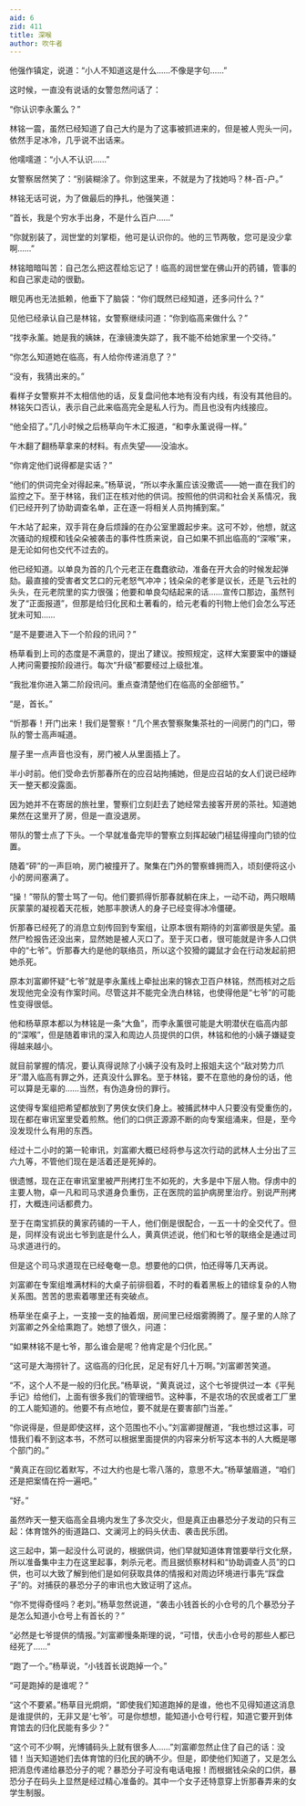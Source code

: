 ```yaml
---
aid: 6
zid: 411
title: 深喉
author: 吹牛者
---
```


他强作镇定，说道：“小人不知道这是什么……不像是字句……”

这时候，一直没有说话的女警忽然问话了：

“你认识李永薰么？”

林铭一震，虽然已经知道了自己大约是为了这事被抓进来的，但是被人兜头一问，依然手足冰冷，几乎说不出话来。

他嚅嚅道：“小人不认识……”

女警察居然笑了：“别装糊涂了。你到这里来，不就是为了找她吗？林-百-户。”

林铭无话可说，为了做最后的挣扎，他强笑道：

“首长，我是个穷水手出身，不是什么百户……”

“你就别装了，润世堂的刘掌柜，他可是认识你的。他的三节两敬，您可是没少拿啊……”

林铭暗暗叫苦：自己怎么把这茬给忘记了！临高的润世堂在佛山开的药铺，管事的和自己家走动的很勤。

眼见再也无法抵赖，他垂下了脑袋：“你们既然已经知道，还多问什么？”

见他已经承认自己是林铭，女警察继续问道：“你到临高来做什么？”

“找李永薰。她是我的姨妹，在濠镜澳失踪了，我不能不给她家里一个交待。”

“你怎么知道她在临高，有人给你传递消息了？”

“没有，我猜出来的。”

看样子女警察并不太相信他的话，反复盘问他本地有没有内线，有没有其他目的。林铭矢口否认，表示自己此来临高完全是私人行为。而且也没有内线接应。

“他全招了。”几小时候之后杨草向午木汇报道，“和李永薰说得一样。”

午木翻了翻杨草拿来的材料。有点失望——没油水。

“你肯定他们说得都是实话？”

“他们的供词完全对得起来。”杨草说，“所以李永薰应该没撒谎——她一直在我们的监控之下。至于林铭，我们正在核对他的供词。按照他的供词和社会关系情况，我们已经开列了协助调查名单，正在逐一将相关人员拘捕到案。”

午木站了起来，双手背在身后烦躁的在办公室里踱起步来。这可不妙，他想，就这次骚动的规模和钱朵朵被袭击的事件性质来说，自己如果不抓出临高的“深喉”来，是无论如何也交代不过去的。

他已经知道。以单良为首的几个元老正在蠢蠢欲动，准备在开大会的时候发起弹劾。最直接的受害者文艺口的元老怒气冲冲；钱朵朵的老爹是议长，还是飞云社的头头，在元老院里的实力很强；他要和单良勾结起来的话……宣传口那边，虽然刊发了“正面报道”，但那是给归化民和土著看的，给元老看的刊物上他们会怎么写还犹未可知……

“是不是要进入下一个阶段的讯问？”

杨草看到上司的态度是不满意的，提出了建议。按照规定，这样大案要案中的嫌疑人拷问需要按阶段进行。每次“升级”都要经过上级批准。

“我批准你进入第二阶段讯问。重点查清楚他们在临高的全部细节。”

“是，首长。”

“忻那春！开门出来！我们是警察！”几个黑衣警察聚集茶社的一间房门的门口，带队的警士高声喊道。

屋子里一点声音也没有，房门被人从里面插上了。

半小时前。他们受命去忻那春所在的应召站拘捕她，但是应召站的女人们说已经昨天一整天都没露面。

因为她并不在寄居的旅社里，警察们立刻赶去了她经常去接客开房的茶社。知道她果然在这里开了房，但是一直没退房。

带队的警士点了下头。一个早就准备完毕的警察立刻挥起破门槌猛得撞向门锁的位置。

随着“砰”的一声巨响，房门被撞开了。聚集在门外的警察蜂拥而入，顷刻便将这小小的房间塞满了。

“操！”带队的警士骂了一句。他们要抓得忻那春就躺在床上，一动不动，两只眼睛灰蒙蒙的凝视着天花板，她那丰腴诱人的身子已经变得冰冷僵硬。

忻那春已经死了的消息立刻传回到专案组，让原本很有期待的刘富卿很是失望。虽然尸检报告还没出来，显然她是被人灭口了。至于灭口者，很可能就是许多人口供中的“七爷”。忻那春大约是他的联络员，所以这个狡猾的鼹鼠才会在行动发起前把她杀死。

原本刘富卿怀疑“七爷”就是李永薰线上牵扯出来的锦衣卫百户林铭，然而核对之后发现他完全没有作案时间。尽管这并不能完全洗白林铭，也使得他是“七爷”的可能性变得很低。

他和杨草原本都以为林铭是一条“大鱼”，而李永薰很可能是大明潜伏在临高内部的“深喉”，但是随着审讯的深入和周边人员提供的口供，林铭和他的小姨子嫌疑变得越来越小。

就目前掌握的情况，要认真得说除了小姨子没有及时上报姐夫这个“敌对势力爪牙”潜入临高有罪之外，还真没什么罪名。至于林铭，要不在意他的身份的话，他可以算是无辜的……当然，有伪造身份的罪行。

这使得专案组把希望都放到了男侠女侠们身上。被捕武林中人只要没有受重伤的，现在都在审讯室里受着煎熬。他们的口供正源源不断的向专案组涌来，但是，至今没发现什么有用的东西。

经过十二小时的第一轮审讯，刘富卿大概已经将参与这次行动的武林人士分出了三六九等，不管他们现在是活着还是死掉的。

很遗憾，现在正在审讯室里被严刑拷打生不如死的，大多是中下层人物。俘虏中的主要人物，卓一凡和司马求道身负重伤，正在医院的监护病房里治疗。别说严刑拷打，大概连问话都费力。

至于在南宝抓获的黄家药铺的一干人，他们倒是很配合，一五一十的全交代了。但是，同样没有说出七爷到底是什么人，黄真供述说，他们和七爷的联络全是通过司马求道进行的。

但是这个司马求道现在已经奄奄一息。想要他的口供，怕还得等几天再说。

刘富卿在专案组堆满材料的大桌子前徘徊着，不时的看着黑板上的错综复杂的人物关系图。苦苦的思索着哪里还有突破点。

杨草坐在桌子上，一支接一支的抽着烟，房间里已经烟雾腾腾了。屋子里的人除了刘富卿之外全给熏跑了。她想了很久，问道：

“如果林铭不是七爷，那么谁会是呢？他肯定是个归化民。”

“这可是大海捞针了。这临高的归化民，足足有好几十万啊。”刘富卿苦笑道。

“不，这个人不是一般的归化民。”杨草说，“黄真说过，这个七爷提供过一本《平髡手记》给他们，上面有很多我们的管理细节。这种事，不是农场的农民或者工厂里的工人能知道的。他要不有点地位，要不就是在要害部门当差。”

“你说得是，但是即使这样，这个范围也不小。”刘富卿提醒道，“我也想过这事，可惜我们看不到这本书，不然可以根据里面提供的内容来分析写这本书的人大概是哪个部门的。”

“黄真正在回忆着默写，不过大约也是七零八落的，意思不大。”杨草皱眉道，“咱们还是把案情在捋一遍吧。”

“好。”

虽然昨天一整天临高全县境内发生了多次交火，但是真正由暴恐分子发动的只有三起：体育馆外的街道路口、文澜河上的码头伏击、袭击民乐团。

这三起中，第一起没什么可说的，根据供词，他们早就知道体育馆要举行文化祭，所以准备集中主力在这里起事，刺杀元老。而且据侦察材料和“协助调查人员”的口供，也可以大致了解到他们是如何获取具体的情报和对周边环境进行事先“踩盘子”的。对捕获的暴恐分子的审讯也大致证明了这点。

“你不觉得奇怪吗？老刘。”杨草忽然说道，“袭击小钱首长的小仓号的几个暴恐分子是怎么知道小仓号上有首长的？”

“必然是七爷提供的情报。”刘富卿慢条斯理的说，“可惜，伏击小仓号的那些人都已经死了……”

“跑了一个。”杨草说，“小钱首长说跑掉一个。”

“可是跑掉的是谁呢？”

“这个不要紧。”杨草目光炯炯，“即使我们知道跑掉的是谁，他也不见得知道这消息是谁提供的，无非又是‘七爷’。可是你想想，能知道小仓号行程，知道它要开到体育馆去的归化民能有多少？”

“这个可不少啊，光博铺码头上就有很多人……”刘富卿忽然止住了自己的话：没错！当天知道她们去体育馆的归化民的确不少。但是，即使他们知道了，又是怎么把消息传递给暴恐分子的呢？暴恐分子可没有电话电报！而根据钱朵朵的口供，暴恐分子在码头上显然是经过精心准备的。其中一个女子还特意穿上忻那春弄来的女学生制服。
